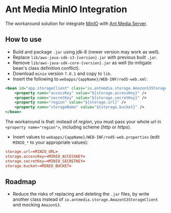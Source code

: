 # Ant Media MinIO Integration
The workaround solution for integrate [MinIO](https://min.io) with [Ant Media Server](https://antmedia.io).

## How to use
- Build and package `.jar` using jdk-8 (newer version may work as well).
- Replace `lib/aws-java-sdk-s3-{version}.jar` with previous built `.jar`.
- Remove `lib/aws-java-sdk-core-{version}.jar` as well (to mitigate bean's class definition conflict).
- Download `minio` version `7.0.1` and copy to `lib`.
- Insert the following to `webapps/{appName}/WEB-INF/red5-web.xml`:
```xml
<bean id="app.storageClient" class="io.antmedia.storage.AmazonS3StorageClient">
    <property name="accessKey" value="${storage.accessKey}" />
    <property name="secretKey" value="${storage.secretKey}" />
    <property name="region" value="${storage.url}" />
    <property name="storageName" value="${storage.bucket}" />
</bean>
```
The workaround is that: instead of *region*, you must pass your whole url in `<property name="region">`, including scheme (*http* or *https*).
- Insert values to `webapps/{appName}/WEB-INF/red5-web.properties` (edit `MINIO_*` to your appropriate values):
```conf
storage.url=<MINIO_URL>
storage.accessKey=<MINIO_ACCESSKEY>
storage.secretKey=<MINIO_SECRETKEY>
storage.bucket=<MINIO_BUCKET>
```

## Roadmap
- Reduce the risks of replacing and deleting the `.jar` files, by write another class instead of `io.antmedia.storage.AmazonS3StorageClient` and mocking `AmazonS3`.
